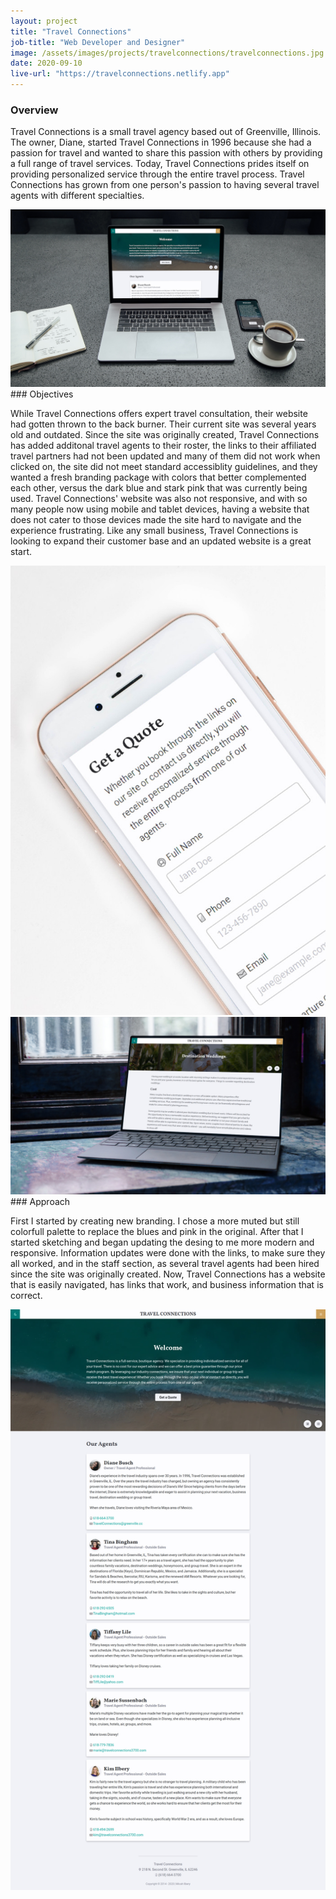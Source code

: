 ```yaml
---
layout: project
title: "Travel Connections"
job-title: "Web Developer and Designer"
image: /assets/images/projects/travelconnections/travelconnections.jpg
date: 2020-09-10
live-url: "https://travelconnections.netlify.app"
---
```


### Overview

Travel Connections is a small travel agency based out of Greenville, Illinois. The owner, Diane, started Travel Connections in 1996 because she had a passion for travel and wanted to share this passion with others by providing a full range of travel services. Today, Travel Connections prides itself on providing personalized service through the entire travel process. Travel Connections has grown from one person's passion to having several travel agents with different specialties.

<img src="/assets/images/projects/travelconnections/device-preview.jpg" alt="Travel Connections site on multiple devices">

<section class="grid halves stack-md">
  <div markdown="1">
### Objectives

While Travel Connections offers expert travel consultation, their website had gotten thrown to the back burner. Their current site was several years old and outdated. Since the site was originally created, Travel Connections has added additonal travel agents to their roster, the links to their affiliated travel partners had not been updated and many of them did not work when clicked on, the site did not meet standard accessiblity guidelines, and they wanted a fresh branding package with colors that better complemented each other, versus the dark blue and stark pink that was currently being used. Travel Connections' website was also not responsive, and with so many people now using mobile and tablet devices, having a website that does not cater to those devices made the site hard to navigate and the experience frustrating. Like any small business, Travel Connections is looking to expand their customer base and an updated website is a great start.

  </div>

  <div>
    <img src="/assets/images/projects/travelconnections/contact-phone.jpg" alt="contact page on an phone">
  </div>

  <div class="grid">
    <img src="/assets/images/projects/travelconnections/destination-weddings-laptop.jpg" alt="destination weddings page on an laptop" class="center">
  </div>

  <div markdown="1">
### Approach

First I started by creating new branding. I chose a more muted but still colorfull palette to replace the blues and pink in the original. After that I started sketching and began updating the desing to me more modern and responsive. Information updates were done with the links, to make sure they all worked, and in the staff section, as several travel agents had been hired since the site was originally created. Now, Travel Connections has a website that is easily navigated, has links that work, and business information that is correct.

  </div>
</section>

![Travel Connections site on desktop](/assets/images/projects/travelconnections/full-view.jpg)
